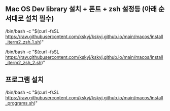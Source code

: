 ## Mac OS Dev library 설치 + 폰트 + zsh 설정등 (아래 순서대로 설치 필수)
/bin/bash -c "$(curl -fsSL https://raw.githubusercontent.com/kskyj/kskyj.github.io/main/macos/install_iterm2_zsh_1.sh)"

/bin/bash -c "$(curl -fsSL https://raw.githubusercontent.com/kskyj/kskyj.github.io/main/macos/install_iterm2_zsh_2.sh)"

## 프로그램 설치
/bin/bash -c "$(curl -fsSL https://raw.githubusercontent.com/kskyj/kskyj.github.io/main/macos/install_programs.sh)"
